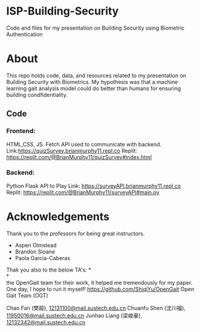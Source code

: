 # ISP-Building-Security
Code and files for my presentation on Building Security using Biometric Authentication
# About
This repo holds code, data, and resources related to my presentation on Building Security with Biometrics. My hypothesis was that a machine learning gait analysis model could do better than humans for ensuring building condfidentiality. 

## Code
### Frontend:
HTML,CSS, JS. Fetch API used to communicate with backend.  
Link:https://quizSurvey.brianmurphy11.repl.co
Replit: https://replit.com/@BrianMurphy11/quizSurvey#index.html
### Backend:
Python Flask API to 
Play Link: https://surveyAPI.brianmurphy11.repl.co
Replit: https://replit.com/@BrianMurphy11/surveyAPI#main.py

# Acknowledgements

Thank you to the professors for being great instructors.
*   Aspen Olmstead
*   Brandon Sloane
*   Paola Garcia-Caberas 

Thak you also to the below TA's:
*  
*  
the OpenGait team for their work, it helped me tremendously for my paper. One day, I hope to run it myself!
https://github.com/ShiqiYu/OpenGait
Open Gait Team (OGT)

Chao Fan (樊超), 12131100@mail.sustech.edu.cn
Chuanfu Shen (沈川福), 11950016@mail.sustech.edu.cn
Junhao Liang (梁峻豪), 12132342@mail.sustech.edu.cn
